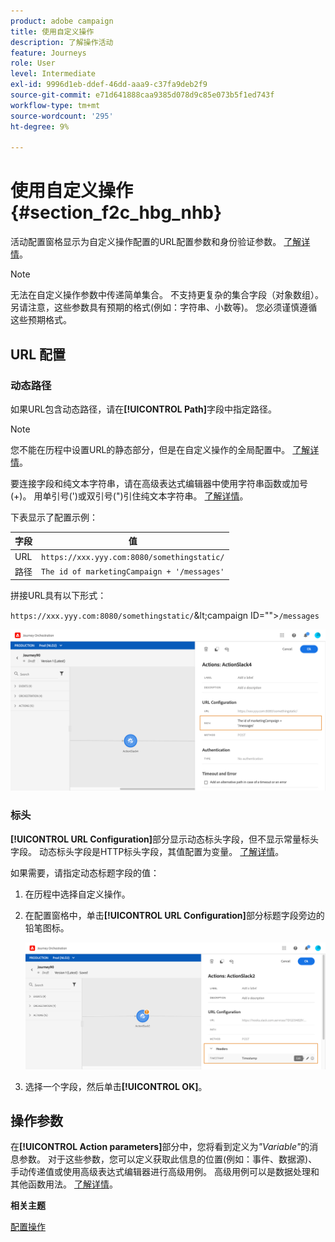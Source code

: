 ```yaml
---
product: adobe campaign
title: 使用自定义操作
description: 了解操作活动
feature: Journeys
role: User
level: Intermediate
exl-id: 9996d1eb-ddef-46dd-aaa9-c37fa9deb2f9
source-git-commit: e71d641888caa9385d078d9c85e073b5f1ed743f
workflow-type: tm+mt
source-wordcount: '295'
ht-degree: 9%

---
```


# 使用自定义操作 {#section_f2c_hbg_nhb}

活动配置窗格显示为自定义操作配置的URL配置参数和身份验证参数。 [了解详情](../action/about-custom-action-configuration.md)。

>[!NOTE]
>
>无法在自定义操作参数中传递简单集合。 不支持更复杂的集合字段（对象数组）。  另请注意，这些参数具有预期的格式(例如：字符串、小数等)。 您必须谨慎遵循这些预期格式。

## URL 配置

### 动态路径

如果URL包含动态路径，请在&#x200B;**[!UICONTROL Path]**&#x200B;字段中指定路径。

>[!NOTE]
>
>您不能在历程中设置URL的静态部分，但是在自定义操作的全局配置中。 [了解详情](../action/about-custom-action-configuration.md)。

要连接字段和纯文本字符串，请在高级表达式编辑器中使用字符串函数或加号(+)。 用单引号(&#39;)或双引号(&quot;)引住纯文本字符串。 [了解详情](../expression/expressionadvanced.md)。

下表显示了配置示例：

| 字段 | 值 |
| --- | --- |
| URL | `https://xxx.yyy.com:8080/somethingstatic/` |
| 路径 | `The id of marketingCampaign + '/messages'` |

拼接URL具有以下形式：

`https://xxx.yyy.com:8080/somethingstatic/`\&lt;campaign ID=&quot;&quot;>`/messages`

![](../assets/journey-custom-action-url.png)

### 标头

**[!UICONTROL URL Configuration]**&#x200B;部分显示动态标头字段，但不显示常量标头字段。 动态标头字段是HTTP标头字段，其值配置为变量。 [了解详情](../action/about-custom-action-configuration.md)。

如果需要，请指定动态标题字段的值：

1. 在历程中选择自定义操作。
1. 在配置窗格中，单击&#x200B;**[!UICONTROL URL Configuration]**&#x200B;部分标题字段旁边的铅笔图标。

   ![](../assets/journey-dynamicheaderfield.png)

1. 选择一个字段，然后单击&#x200B;**[!UICONTROL OK]**。

## 操作参数

在&#x200B;**[!UICONTROL Action parameters]**&#x200B;部分中，您将看到定义为&#x200B;_&quot;Variable&quot;_&#x200B;的消息参数。 对于这些参数，您可以定义获取此信息的位置(例如：事件、数据源)、手动传递值或使用高级表达式编辑器进行高级用例。 高级用例可以是数据处理和其他函数用法。 [了解详情](../expression/expressionadvanced.md)。

**相关主题**

[配置操作](../action/about-custom-action-configuration.md)
